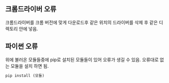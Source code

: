 ## 크롬드라이버 오류
크롬드라이버를 크롬 버전에 맞게 다운로드후 같은 위치의 드라이버를 삭제 후 같은 디렉토리 안에 넣음.
## 파이썬 오류
위에 불러온 모듈들중에 pip로 설치된 모듈들이 있어 오류가 생길 수 있음. 오류대로 없는 모듈을 설치 하면 됨.
```py
pip install (모듈)
```

